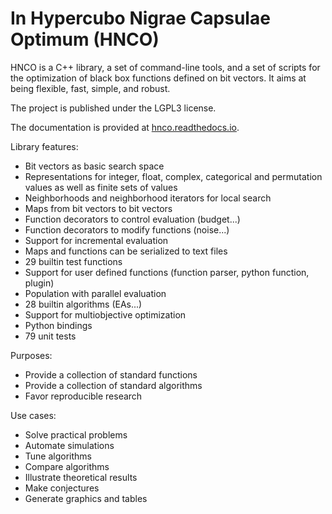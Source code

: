 # In Hypercubo Nigrae Capsulae Optimum (HNCO)

HNCO is a C++ library, a set of command-line tools, and a set of
scripts for the optimization of black box functions defined on bit
vectors. It aims at being flexible, fast, simple, and robust.

The project is published under the LGPL3 license.

The documentation is provided at
[hnco.readthedocs.io](https://hnco.readthedocs.io/en/latest/).

Library features:

- Bit vectors as basic search space
- Representations for integer, float, complex, categorical and
  permutation values as well as finite sets of values
- Neighborhoods and neighborhood iterators for local search
- Maps from bit vectors to bit vectors
- Function decorators to control evaluation (budget...)
- Function decorators to modify functions (noise...)
- Support for incremental evaluation
- Maps and functions can be serialized to text files
- 29 builtin test functions
- Support for user defined functions (function parser, python
  function, plugin)
- Population with parallel evaluation
- 28 builtin algorithms (EAs...)
- Support for multiobjective optimization
- Python bindings
- 79 unit tests

Purposes:

- Provide a collection of standard functions
- Provide a collection of standard algorithms
- Favor reproducible research

Use cases:

- Solve practical problems
- Automate simulations
- Tune algorithms
- Compare algorithms
- Illustrate theoretical results
- Make conjectures
- Generate graphics and tables
